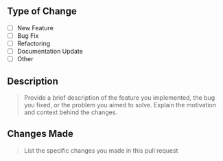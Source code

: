 ## Type of Change
- [ ] New Feature
- [ ] Bug Fix
- [ ] Refactoring
- [ ] Documentation Update
- [ ] Other

## Description
> Provide a brief description of the feature you implemented, the bug you fixed, or the problem you aimed to solve.
> Explain the motivation and context behind the changes.

## Changes Made
> List the specific changes you made in this pull request
